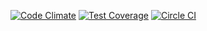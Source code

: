 [![Code Climate](https://codeclimate.com/github/luisceron/test-per-fin/badges/gpa.svg)](https://codeclimate.com/github/luisceron/test-per-fin)
[![Test Coverage](https://codeclimate.com/github/luisceron/test-per-fin/badges/coverage.svg)](https://codeclimate.com/github/luisceron/test-per-fin/coverage)
[![Circle CI](https://circleci.com/gh/luisceron/simple-finances.svg?style=svg)](https://circleci.com/gh/luisceron/simple-finances)
